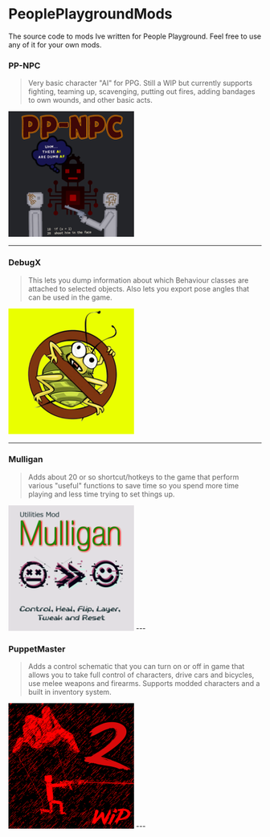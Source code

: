 # PeoplePlaygroundMods
The source code to mods Ive written for People Playground.  Feel free to use any of it for your own mods.

### PP-NPC

> Very basic character "AI" for PPG.   Still a WIP but currently supports fighting, teaming up, scavenging, putting out fires, adding bandages to own wounds, and other basic acts.

<img src="PP-NPC/thumb.png?raw=truepng" width="250">

---

### DebugX

> This lets you dump information about which Behaviour classes are attached to selected objects.  Also lets you export pose angles that can be used in the game.

<img src="DebugX/thumb.png?raw=truepng" width="250">
          
---

### Mulligan

> Adds about 20 or so shortcut/hotkeys to the game that perform various "useful" functions to save time so you spend more time playing and less time trying to set things up.

<img src="Mulligan/thumb.png?raw=truepng" width="250">
---

### PuppetMaster

> Adds a control schematic that you can turn on or off in game that allows you to take full control of characters, drive cars and bicycles, use melee weapons and firearms.  Supports modded characters and a built in inventory system.

<img src="PuppetMaster/thumb.png?raw=truepng" width="250">
---
